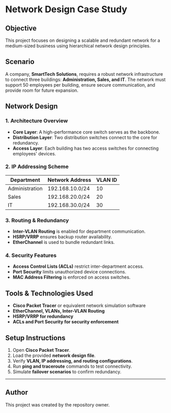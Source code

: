 # Network Design Case Study

## Objective
This project focuses on designing a scalable and redundant network for a medium-sized business using hierarchical network design principles.

## Scenario
A company, **SmartTech Solutions**, requires a robust network infrastructure to connect three buildings: **Administration, Sales, and IT**. The network must support 50 employees per building, ensure secure communication, and provide room for future expansion.

## Network Design

### 1. **Architecture Overview**
- **Core Layer**: A high-performance core switch serves as the backbone.
- **Distribution Layer**: Two distribution switches connect to the core for redundancy.
- **Access Layer**: Each building has two access switches for connecting employees' devices.

### 2. **IP Addressing Scheme**
| Department     | Network Address     | VLAN ID |
|----------------|---------------------|---------|
| Administration | 192.168.10.0/24     | 10      |
| Sales          | 192.168.20.0/24     | 20      |
| IT             | 192.168.30.0/24     | 30      |

### 3. **Routing & Redundancy**
- **Inter-VLAN Routing** is enabled for department communication.
- **HSRP/VRRP** ensures backup router availability.
- **EtherChannel** is used to bundle redundant links.

### 4. **Security Features**
- **Access Control Lists (ACLs)** restrict inter-department access.
- **Port Security** limits unauthorized device connections.
- **MAC Address Filtering** is enforced on access switches.

## Tools & Technologies Used
- **Cisco Packet Tracer** or equivalent network simulation software
- **EtherChannel, VLANs, Inter-VLAN Routing**
- **HSRP/VRRP for redundancy**
- **ACLs and Port Security for security enforcement**

## Setup Instructions
1. Open **Cisco Packet Tracer**.
2. Load the provided **network design file**.
3. Verify **VLAN, IP addressing, and routing configurations**.
4. Run **ping and traceroute** commands to test connectivity.
5. Simulate **failover scenarios** to confirm redundancy.

---

## Author
This project was created by the repository owner.
